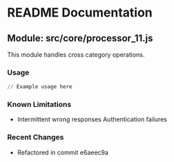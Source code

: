 # README Documentation

## Module: src/core/processor_11.js

This module handles cross category operations.

### Usage

```python
// Example usage here
```

### Known Limitations

- Intermittent wrong responses Authentication failures

### Recent Changes

- Refactored in commit e6aeec9a
